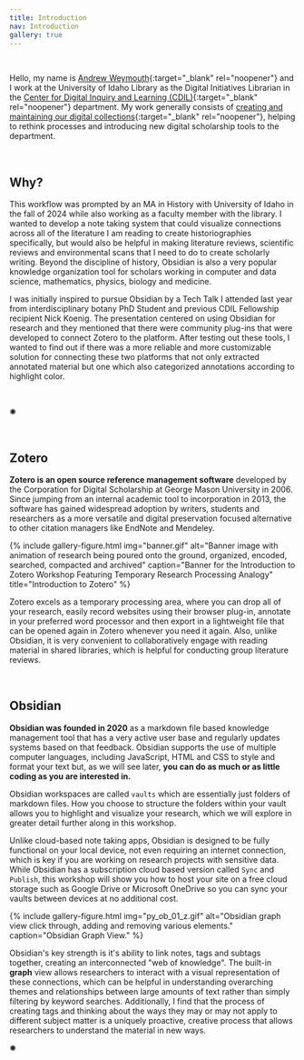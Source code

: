```yaml
---
title: Introduction
nav: Introduction
gallery: true
---
```


<br>

Hello, my name is [Andrew Weymouth](https://www.lib.uidaho.edu/about/people/aweymouth.html){:target="_blank" rel="noopener"} and I work at the University of Idaho Library as the Digital Initiatives Librarian in the [Center for Digital Inquiry and Learning (CDIL)](https://cdil.lib.uidaho.edu/){:target="_blank" rel="noopener"} department. My work generally consists of [creating and maintaining our digital collections](https://www.lib.uidaho.edu/digital/){:target="_blank" rel="noopener"}, helping to rethink processes and introducing new digital scholarship tools to the department.

<br>

## Why?

This workflow was prompted by an MA in History with University of Idaho in the fall of 2024 while also working as a faculty member with the library. I wanted to develop a note taking system that could visualize connections across all of the literature I am reading to create historiographies specifically, but would also be helpful in making literature reviews, scientific reviews and environmental scans that I need to do to create scholarly writing. Beyond the discipline of history, Obsidian is also a very popular knowledge organization tool for scholars working in computer and data science, mathematics, physics, biology and medicine. 

I was initially inspired to pursue Obsidian by a Tech Talk I attended last year from interdisciplinary botany PhD Student and previous CDIL Fellowship recipient Nick Koenig. The presentation centered on using Obsidian for research and they mentioned that there were community plug-ins that were developed to connect Zotero to the platform. After testing out these tools, I wanted to find out if there was a more reliable and more customizable solution for connecting these two platforms that not only extracted annotated material but one which also categorized annotations according to highlight color.

<br>
<div class="symbol-container">
    <p class="symbol">&#10042;</p>
</div>
<br>

## Zotero

**Zotero is an open source reference management software** developed by the Corporation for Digital Scholarship at George Mason University in 2006. Since jumping from an internal academic tool to incorporation in 2013, the software has gained widespread adoption by writers, students and researchers as a more versatile and digital preservation focused alternative to other citation managers like EndNote and Mendeley.

{% include gallery-figure.html img="banner.gif" alt="Banner image with animation of research being poured onto the ground, organized, encoded, searched, compacted and archived" caption="Banner for the Introduction to Zotero Workshop Featuring Temporary Research Processing Analogy" title="Introduction to Zotero" %}

Zotero excels as a temporary processing area, where you can drop all of your research, easily record websites using their browser plug-in, annotate in your preferred word processor and then export in a lightweight file that can be opened again in Zotero whenever you need it again. Also, unlike Obsidian, it is very convenient to collaboratively engage with reading material in shared libraries, which is helpful for conducting group literature reviews.

<br>

## Obsidian

**Obsidian was founded in 2020** as a markdown file based knowledge management tool that has a very active user base and regularly updates systems based on that feedback. Obsidian supports the use of multiple computer languages, including JavaScript, HTML and CSS to style and format your text but, as we will see later, **you can do as much or as little coding as you are interested in.** 

Obsidian workspaces are called `vaults` which are essentially just folders of markdown files. How you choose to structure the folders within your vault allows you to highlight and visualize your research, which we will explore in greater detail further along in this workshop. 

Unlike cloud-based note taking apps, Obsidian is designed to be fully functional on your local device, not even requiring an internet connection, which is key if you are working on research projects with sensitive data. While Obsidian has a subscription cloud based version called `Sync` and `Publish`, this workshop will show you how to host your site on a free cloud storage such as Google Drive or Microsoft OneDrive so you can sync your vaults between devices at no additional cost.

{% include gallery-figure.html img="py_ob_01_z.gif" alt="Obsidian graph view click through, adding and removing various elements." caption="Obsidian Graph View." %}

Obsidian's key strength is it's ability to link notes, tags and subtags together, creating an interconnected "web of knowledge". The built-in **graph** view allows researchers to interact with a visual representation of these connections, which can be helpful in understanding overarching themes and relationships between large amounts of text rather than simply filtering by keyword searches. Additionally, I find that the process of creating tags and thinking about the ways they may or may not apply to different subject matter is a uniquely proactive, creative process that allows researchers to understand the material in new ways. 

<div class="symbol-container">
    <p class="symbol">&#10042;</p>
</div>
<br>